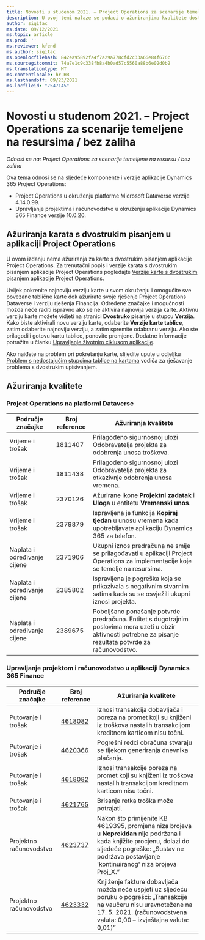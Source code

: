 ```yaml
---
title: Novosti u studenom 2021. – Project Operations za scenarije temeljene na resursima / bez zaliha
description: U ovoj temi nalaze se podaci o ažuriranjima kvalitete dostupnim u izdanju za rujan 2021. godine aplikacije Project Operations za scenarije koji se temelje na resursu / bez zaliha.
author: sigitac
ms.date: 09/12/2021
ms.topic: article
ms.prod: ''
ms.reviewer: kfend
ms.author: sigitac
ms.openlocfilehash: 842ea95892fa4f7a29a778cfd2c33a66e84f676c
ms.sourcegitcommit: 74a7e1c9c338fb8a4b0ad57c5560a88b6e02d0b2
ms.translationtype: HT
ms.contentlocale: hr-HR
ms.lasthandoff: 09/23/2021
ms.locfileid: "7547145"
---
```

# <a name="whats-new-september-2021---project-operations-for-resourcenon-stocked-based-scenarios"></a>Novosti u studenom 2021. – Project Operations za scenarije temeljene na resursima / bez zaliha

*Odnosi se na: Project Operations za scenarije temeljene na resursu / bez zaliha*

Ova tema odnosi se na sljedeće komponente i verzije aplikacije Dynamics 365 Project Operations:

   - Project Operations u okruženju platforme Microsoft Dataverse verzije 4.14.0.99.
   - Upravljanje projektima i računovodstvo u okruženju aplikacije Dynamics 365 Finance verzije 10.0.20.

## <a name="project-operations-dual-write-maps-updates"></a>Ažuriranja karata s dvostrukim pisanjem u aplikaciji Project Operations

U ovom izdanju nema ažuriranja za karte s dvostrukim pisanjem aplikacije Project Operations. Za trenutačni popis i verzije karata s dvostrukim pisanjem aplikacije Project Operations pogledajte [Verzije karte s dvostrukim pisanjem aplikacije Project Operations](../environment/resource-dual-write-maps.md).

Uvijek pokrenite najnoviju verziju karte u svom okruženju i omogućite sve povezane tablične karte dok ažurirate svoje rješenje Project Operations Dataverse i verziju rješenja Financija. Određene značajke i mogućnosti možda neće raditi ispravno ako se ne aktivira najnovija verzija karte. Aktivnu verziju karte možete vidjeti na stranici **Dvostruko pisanje** u stupcu **Verzija**. Kako biste aktivirali novu verziju karte, odaberite **Verzije karte tablice**, zatim odaberite najnoviju verziju, a zatim spremite odabranu verziju. Ako ste prilagodili gotovu kartu tablice, ponovite promjene. Dodatne informacije potražite u članku [Upravljanje životnim ciklusom aplikacije](/dynamics365/fin-ops-core/dev-itpro/data-entities/dual-write/app-lifecycle-management).

Ako naiđete na problem pri pokretanju karte, slijedite upute u odjeljku [Problem s nedostajućim stupcima tablice na kartama](/dynamics365/fin-ops-core/dev-itpro/data-entities/dual-write/dual-write-troubleshooting-finops-upgrades#missing-table-columns-issue-on-maps) vodiča za rješavanje problema s dvostrukim upisivanjem.

## <a name="quality-updates"></a>Ažuriranja kvalitete

### <a name="project-operations-on-dataverse"></a>Project Operations na platformi Dataverse

| **Područje značajke** | **Broj reference** | **Ažuriranja kvalitete** |
| --- | --- | --- |
| Vrijeme i trošak | 1811407 | Prilagođeno sigurnosnoj ulozi Odobravatelja projekta za odobrenja unosa troškova. |
| Vrijeme i trošak | 1811438 | Prilagođeno sigurnosnoj ulozi Odobravatelja projekta za otkazivnje odobrenja unosa vremena. |
| Vrijeme i trošak | 2370126 | Ažurirane ikone **Projektni zadatak** i **Uloga** u entitetu **Vremenski unos**. |
| Vrijeme i trošak | 2379879 | Ispravljena je funkcija **Kopiraj tjedan** u unosu vremena kada upotrebljavate aplikaciju Dynamics 365 za telefon. |
| Naplata i određivanje cijene | 2371906 | Ukupni iznos predračuna ne smije se prilagođavati u aplikaciji Project Operations za implementacije koje se temelje na resursima. |
| Naplata i određivanje cijene | 2385802 | Ispravljena je pogreška koja se prikazivala s negativnim stvarnim satima kada su se osvježili ukupni iznosi projekta. |
| Naplata i određivanje cijene | 2389675 | Poboljšano ponašanje potvrde predračuna. Entitet s dugotrajnim poslovima mora uzeti u obzir aktivnosti potrebne za pisanje rezultata potvrde za računovodstvo. |

### <a name="project-management-and-accounting-in-dynamics-365-finance"></a>Upravljanje projektom i računovodstvo u aplikaciji Dynamics 365 Finance

| Područje značajke | Broj reference | Ažuriranja kvalitete |
| --- | --- | --- |
| Putovanje i trošak | [4618082](https://fix.lcs.dynamics.com/Issue/Details?kb=4618082&amp;bugId=583101&amp;dbType=3&amp;qc=9c85ac8ca1e5e9cd07fac9e9aa2cb0914724e28b86ad3339dacf7741f554c605) | Iznosi transakcija dobavljača i poreza na promet koji su knjiženi iz troškova nastalih transakcijom kreditnom karticom nisu točni. |
| Putovanje i trošak | [4620366](https://fix.lcs.dynamics.com/Issue/Details?kb=4620366&amp;bugId=579485&amp;dbType=3&amp;qc=e864789bd95505ea624c537d585bf113c2de60b97c88439d44693dbd85aa8e92) | Pogrešni redci obračuna stvaraju se tijekom generiranja dnevnika plaćanja. |
| Putovanje i trošak | [4618082](https://fix.lcs.dynamics.com/Issue/Details?kb=4618082&amp;bugId=583101&amp;dbType=3&amp;qc=9c85ac8ca1e5e9cd07fac9e9aa2cb0914724e28b86ad3339dacf7741f554c605) | Iznosi transakcije poreza na promet koji su knjiženi iz troškova nastalih transakcijom kreditnom karticom nisu točni. |
| Putovanje i trošak | [4621765](https://fix.lcs.dynamics.com/Issue/Details?kb=4621765&amp;bugId=587306&amp;dbType=3&amp;qc=6fbfad0123d4e95eaf8d5a5a2f6c354577c991b7905c852ab02d1f94e728a876) | Brisanje retka troška može potrajati. |
| Projektno računovodstvo | [4623737](https://fix.lcs.dynamics.com/Issue/Details?kb=4623737&amp;bugId=598109&amp;dbType=3&amp;qc=4101fc5865201e21815299f2ff11ae46d5d5370510868df86c25ee09a8ca1a0c) | Nakon što primijenite KB 4619395, promjena niza brojeva u **Neprekidan** nije podržana i kada knjižite procjenu, dolazi do sljedeće pogreške: „Sustav ne podržava postavljanje 'kontinuiranog' niza brojeva Proj_X.” |
| Projektno računovodstvo | [4623332](https://fix.lcs.dynamics.com/Issue/Details?kb=4623332&amp;bugId=586034&amp;dbType=3&amp;qc=2f64bb1977c4a9c9dd2ce9de7e72230b86eca14b6295c5bbfb614ea97ad81caf) | Knjiženje fakture dobavljača možda neće uspjeti uz sljedeću poruku o pogrešci: „Transakcije na vaučeru nisu uravnotežene na 17. 5. 2021. (računovodstvena valuta: 0,00 – izvještajna valuta: 0,01)” |

